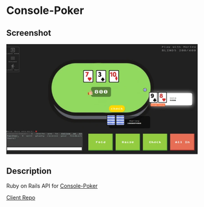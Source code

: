 # Console-Poker

## Screenshot

![screenshot](console-poker.webp)

## Description

Ruby on Rails API for [Console-Poker](https://console-poker.herokuapp.com/)

[Client Repo](https://github.com/arthurysong/console-poker-frontend)
